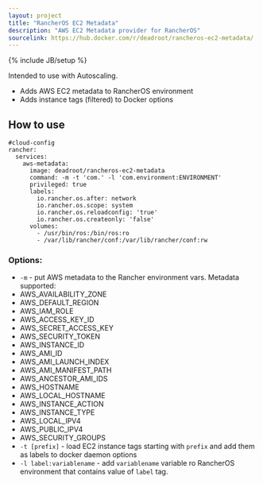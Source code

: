 ```yaml
---
layout: project
title: "RancherOS EC2 Metadata"
description: "AWS EC2 Metadata provider for RancherOS"
sourcelink: https://hub.docker.com/r/deadroot/rancheros-ec2-metadata/
---
```

{% include JB/setup %}

Intended to use with Autoscaling.
- Adds AWS EC2 metadata to RancherOS environment
- Adds instance tags (filtered) to Docker options

## How to use

```
#cloud-config
rancher:
  services:
    aws-metadata:
      image: deadroot/rancheros-ec2-metadata
      command: -m -t 'com.' -l 'com.environment:ENVIRONMENT'
      privileged: true
      labels:
        io.rancher.os.after: network
        io.rancher.os.scope: system
        io.rancher.os.reloadconfig: 'true'
        io.rancher.os.createonly: 'false'
      volumes:
        - /usr/bin/ros:/bin/ros:ro
        - /var/lib/rancher/conf:/var/lib/rancher/conf:rw
```

### Options:
* `-m` - put AWS metadata to the Rancher environment vars. Metadata supported:
 * AWS_AVAILABILITY_ZONE
 * AWS_DEFAULT_REGION
 * AWS_IAM_ROLE
 * AWS_ACCESS_KEY_ID
 * AWS_SECRET_ACCESS_KEY
 * AWS_SECURITY_TOKEN
 * AWS_INSTANCE_ID
 * AWS_AMI_ID
 * AWS_AMI_LAUNCH_INDEX
 * AWS_AMI_MANIFEST_PATH
 * AWS_ANCESTOR_AMI_IDS
 * AWS_HOSTNAME
 * AWS_LOCAL_HOSTNAME
 * AWS_INSTANCE_ACTION
 * AWS_INSTANCE_TYPE
 * AWS_LOCAL_IPV4
 * AWS_PUBLIC_IPV4
 * AWS_SECURITY_GROUPS
* `-t [prefix]` - load EC2 instance tags starting with `prefix` and add them as labels to docker daemon options
* `-l label:variablename` - add `variablename` variable ro RancherOS environment that contains value of `label` tag.
